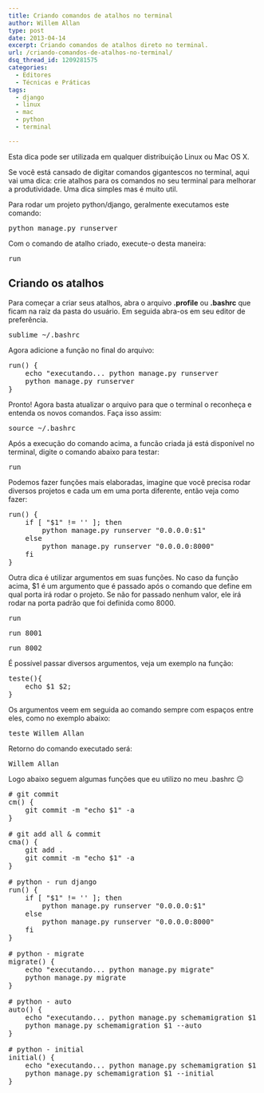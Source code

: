 ```yaml
---
title: Criando comandos de atalhos no terminal
author: Willem Allan
type: post
date: 2013-04-14
excerpt: Criando comandos de atalhos direto no terminal.
url: /criando-comandos-de-atalhos-no-terminal/
dsq_thread_id: 1209281575
categories:
  - Editores
  - Técnicas e Práticas
tags:
  - django
  - linux
  - mac
  - python
  - terminal

---
```

Esta dica pode ser utilizada em qualquer distribuição Linux ou Mac OS X.

Se você está cansado de digitar comandos gigantescos no terminal, aqui vai uma dica: crie atalhos para os comandos no seu terminal para melhorar a produtividade. Uma dica simples mas é muito util.

Para rodar um projeto python/django, geralmente executamos este comando:

<pre class="lang-bash">python manage.py runserver
</pre>

Com o comando de atalho criado, execute-o desta maneira:

<pre class="lang-bash">run</pre>

## Criando os atalhos

Para começar a criar seus atalhos, abra o arquivo **.profile** ou **.bashrc** que ficam na raiz da pasta do usuário. Em seguida abra-os em seu editor de preferência.

<pre class="lang-bash">sublime ~/.bashrc</pre>

Agora adicione a função no final do arquivo:

<pre class="lang-bash">run() {
    echo "executando... python manage.py runserver
    python manage.py runserver
}
</pre>

Pronto! Agora basta atualizar o arquivo para que o terminal o reconheça e entenda os novos comandos. Faça isso assim:

<pre class="lang-bash">source ~/.bashrc</pre>

Após a execução do comando acima, a funcão criada já está disponível no terminal, digite o comando abaixo para testar:

<pre class="lang-bash">run</pre>

Podemos fazer funções mais elaboradas, imagine que você precisa rodar diversos projetos e cada um em uma porta diferente, então veja como fazer:

<pre class="lang-bash">run() {
    if [ "$1" != '' ]; then
        python manage.py runserver "0.0.0.0:$1"
    else
        python manage.py runserver "0.0.0.0:8000"
    fi
}
</pre>

Outra dica é utilizar argumentos em suas funções. No caso da função acima, $1 é um argumento que é passado após o comando que define em qual porta irá rodar o projeto. Se não for passado nenhum valor, ele irá rodar na porta padrão que foi definida como 8000.

<pre class="lang-bash">run</pre>

<pre class="lang-bash">run 8001</pre>

<pre class="lang-bash">run 8002</pre>

É possível passar diversos argumentos, veja um exemplo na função:

<pre class="lang-bash">teste(){
    echo $1 $2;
}
</pre>

Os argumentos veem em seguida ao comando sempre com espaços entre eles, como no exemplo abaixo:

<pre class="lang-bash">teste Willem Allan</pre>

Retorno do comando executado será:

<pre class="lang-bash">Willem Allan</pre>

Logo abaixo seguem algumas funções que eu utilizo no meu .bashrc 😉

<pre class="lang-bash"># git commit
cm() {
    git commit -m "echo $1" -a
}

# git add all & commit
cma() {
    git add .
    git commit -m "echo $1" -a
}

# python - run django
run() {
    if [ "$1" != '' ]; then
        python manage.py runserver "0.0.0.0:$1"
    else
        python manage.py runserver "0.0.0.0:8000"
    fi
}

# python - migrate
migrate() {
    echo "executando... python manage.py migrate"
    python manage.py migrate
}

# python - auto
auto() {
    echo "executando... python manage.py schemamigration $1 --auto"
    python manage.py schemamigration $1 --auto
}

# python - initial
initial() {
    echo "executando... python manage.py schemamigration $1 --initial"
    python manage.py schemamigration $1 --initial
}
</pre>